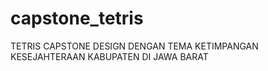 # capstone_tetris
TETRIS CAPSTONE DESIGN DENGAN TEMA KETIMPANGAN KESEJAHTERAAN KABUPATEN DI JAWA BARAT
